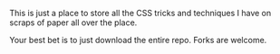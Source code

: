 This is just a place to store all the CSS tricks and techniques I have on scraps of paper all over the place.

Your best bet is to just download the entire repo. Forks are welcome.
